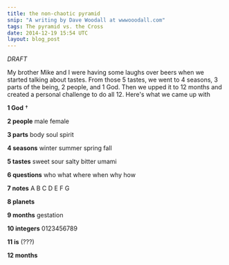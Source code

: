 ```yaml
---
title: the non-chaotic pyramid
snip: "A writing by Dave Woodall at wwwooodall.com"
tags: The pyramid vs. the Cross
date: 2014-12-19 15:54 UTC
layout: blog_post
---
```


_DRAFT_

My brother Mike and I were having some laughs over beers when we started talking about tastes. From those 5 tastes, we went to 4 seasons, 3 parts of the being, 2 people, and 1 God. Then we upped it to 12 months and created a personal challenge to do all 12. Here's what we came up with

**1  God** †

**2  people** male female

**3  parts** body soul spirit

**4  seasons** winter summer spring fall

**5  tastes** sweet sour salty bitter umami

**6  questions** who what where when why how

**7  notes** A B C D E F G

**8  planets**

**9  months** gestation

**10 integers** 0123456789

**11 is** (???)

**12 months**
